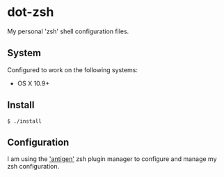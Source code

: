 # dot-zsh

My personal 'zsh' shell configuration files.

## System
Configured to work on the following systems:
* OS X 10.9+

## Install
```
$ ./install
```

## Configuration
I am using the ['antigen'](http://antigen.sharats.me/) zsh plugin manager to configure and manage my zsh configuration.
